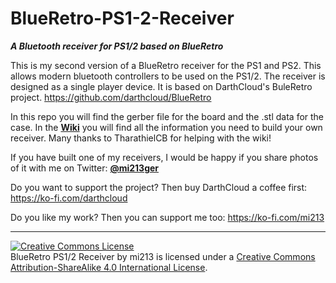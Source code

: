 # BlueRetro-PS1-2-Receiver
***A Bluetooth receiver for PS1/2 based on BlueRetro***

This is my second version of a BlueRetro receiver for the PS1 and PS2.
This allows modern bluetooth controllers to be used on the PS1/2. The receiver is designed as a single player device. It is based on DarthCloud's BuleRetro project.
https://github.com/darthcloud/BlueRetro

In this repo you will find the gerber file for the board and the .stl data for the case. In the [**Wiki**](https://github.com/Micha213/BlueRetro-PS1-2-Receiver/wiki) you will find all the information you need to build your own receiver.
Many thanks to TharathielCB for helping with the wiki!

If you have built one of my receivers, I would be happy if you share photos of it with me on Twitter: [**@mi213ger**](https://twitter.com/mi213ger)

Do you want to support the project? Then buy DarthCloud a coffee first: https://ko-fi.com/darthcloud

Do you like my work? Then you can support me too: https://ko-fi.com/mi213

***


<a rel="license" href="http://creativecommons.org/licenses/by-sa/4.0/"><img alt="Creative Commons License" style="border-width:0" src="https://i.creativecommons.org/l/by-sa/4.0/88x31.png" /></a><br />BlueRetro PS1/2 Receiver by mi213 is licensed under a <a rel="license" href="http://creativecommons.org/licenses/by-sa/4.0/">Creative Commons Attribution-ShareAlike 4.0 International License</a>.
